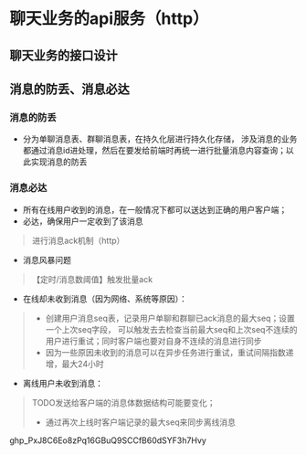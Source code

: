 # 聊天业务的api服务（http）

## 聊天业务的接口设计

## 消息的防丢、消息必达
### 消息的防丢
- 分为单聊消息表、群聊消息表，在持久化层进行持久化存储，
涉及消息的业务都通过消息id进处理，然后在要发给前端时再统一进行批量消息内容查询；以此实现消息的防丢
### 消息必达
- 所有在线用户收到的消息，在一般情况下都可以送达到正确的用户客户端；
- 必达，确保用户一定收到了该消息
> 进行消息ack机制（http）
- 消息风暴问题
> 【定时/消息数阈值】触发批量ack
- 在线却未收到消息（因为网络、系统等原因）：
>* 创建用户消息seq表，记录用户单聊和群聊已ack消息的最大seq；设置一个上次seq字段，
可以触发去去检查当前最大seq和上次seq不连续的用户进行重试；同时客户端也要对自身不连续的消息进行同步
>* 因为一些原因未收到的消息可以在异步任务进行重试，重试间隔指数递增，最大24小时
- 离线用户未收到消息：
> TODO发送给客户端的消息体数据结构可能要变化；
>* 通过再次上线时客户端记录的最大seq来同步离线消息


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